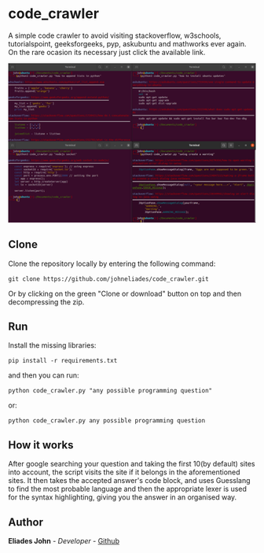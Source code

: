 # code_crawler

A simple code crawler to avoid visiting stackoverflow, w3schools, tutorialspoint, 
geeksforgeeks, pyp, askubuntu and mathworks ever again. On the rare ocasion its 
necessary just click the available link.
					
![Image of crawler](https://github.com/johneliades/code_crawler/blob/main/preview.png)

## Clone

Clone the repository locally by entering the following command:
```
git clone https://github.com/johneliades/code_crawler.git
```
Or by clicking on the green "Clone or download" button on top and then 
decompressing the zip.

## Run

Install the missing libraries:

```
pip install -r requirements.txt
```

and then you can run:

```
python code_crawler.py "any possible programming question"
```

or:

```
python code_crawler.py any possible programming question
```

## How it works

After google searching your question and taking the first 10(by default) sites 
into account, the script visits the site if it belongs in the aforementioned 
sites. It then takes the accepted answer's code block, and uses Guesslang to 
find the most probable language and then the appropriate lexer is used for the 
syntax highlighting, giving you the answer in an organised way.

## Author

**Eliades John** - *Developer* - [Github](https://github.com/johneliades)
